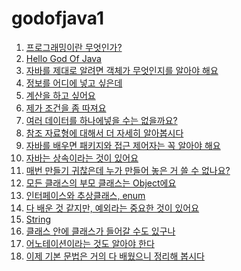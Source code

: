 # godofjava1
1. [프로그래밍이란 무엇인가?]()
2. [Hello God Of Java]()
3. [자바를 제대로 알려면 객체가 무엇인지를 알아야 해요]()
4. [정보를 어디에 넣고 싶은데]()
5. [계산을 하고 싶어요]()
6. [제가 조건을 좀 따져요]()
7. [여러 데이터를 하나에넣을 수는 없을까요?]()
8. [참조 자료형에 대해서 더 자세히 알아봅시다]()
9. [자바를 배우면 패키지와 접근 제어자는 꼭 알아야 해요]()
10. [자바는 상속이라는 것이 있어요]()
11. [매번 만들기 귀찮은데 누가 만들어 놓은 거 쓸 수 없나요?]()
12. [모든 클래스의 부모 클래스는 Object에요]()
13. [인터페이스와 추상클래스, enum]()
14. [다 배운 것 같지만, 예외라는 중요한 것이 있어요]()
15. [String]()
16. [클래스 안에 클래스가 들어갈 수도 있구나]()
17. [어노테이션이라는 것도 알아야 한다]()
18. [이제 기본 문법은 거의 다 배웠으니 정리해 봅시다]()

